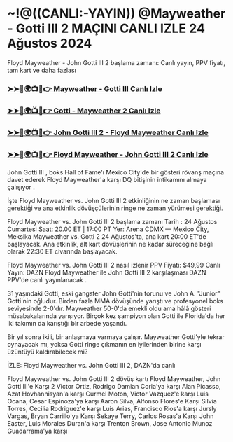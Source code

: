 #  ~!@((CANLI:-YAYIN)) @Mayweather - Gotti III 2 MAÇINI CANLI IZLE 24 Ağustos 2024

Floyd Mayweather - John Gotti III 2 başlama zamanı: Canlı yayın, PPV fiyatı, tam kart ve daha fazlası

<h3><a href="https://cutt.ly/tenZ19lz">➤➤🔴🌍📺📱👉 Mayweather - Gotti III Canlı Izle</a></h3>

<h3><a href="https://cutt.ly/tenZ19lz">➤➤🔴🌍📺📱👉 Gotti - Mayweather 2 Canlı Izle</a></h3>

<h3><a href="https://cutt.ly/tenZ19lz">➤➤🔴🌍📺📱👉 John Gotti III 2 - Floyd Mayweather Canlı Izle</a></h3>

<h3><a href="https://cutt.ly/tenZ19lz">➤➤🔴🌍📺📱👉 Floyd Mayweather - John Gotti III 2 Canlı Izle</a></h3>

John Gotti III , boks Hall of Fame'ı Mexico City'de bir gösteri rövanş maçına davet ederek Floyd Mayweather'a karşı DQ bitişinin intikamını almaya çalışıyor .

İşte Floyd Mayweather vs. John Gotti III 2 etkinliğinin ne zaman başlaması gerektiği ve ana etkinlik dövüşçülerinin ringe ne zaman yürümesi gerektiği.

Floyd Mayweather vs. John Gotti III 2 başlama zamanı
Tarih : 24 Ağustos Cumartesi
Saat: 20.00 ET | 17:00 PT
Yer: Arena CDMX — Mexico City, Meksika
Mayweather vs. Gotti 2 24 Ağustos'ta, ana kart 20:00 ET'de başlayacak. Ana etkinlik, alt kart dövüşlerinin ne kadar süreceğine bağlı olarak 22:30 ET civarında başlayacak.

Floyd Mayweather vs. John Gotti III 2 nasıl izlenir
PPV Fiyatı: $49,99
Canlı Yayın:  DAZN
Floyd Mayweather ile John Gotti III 2 karşılaşması DAZN PPV'de canlı yayınlanacak   .

31 yaşındaki Gotti, eski gangster John Gotti'nin torunu ve John A. "Junior" Gotti'nin oğludur. Birden fazla MMA dövüşünde yarıştı ve profesyonel boks seviyesinde 2-0'dır. Mayweather 50-0'da emekli oldu ama hâlâ gösteri müsabakalarında yarışıyor. Birçok kez şampiyon olan Gotti ile Florida'da her iki takımın da karıştığı bir arbede yaşandı. 

Bir yıl sonra ikili, bir anlaşmaya varmaya çalışır. Mayweather Gotti'yle tekrar oynayacak mı, yoksa Gotti ringe çıkmanın en iyilerinden birine karşı üzüntüyü kaldırabilecek mi? 

İZLE:  Floyd Mayweather vs. John Gotti III 2, DAZN'da canlı

Floyd Mayweather vs. John Gotti III 2 dövüş kartı
Floyd Mayweather, John Gotti III'e Karşı 2
Victor Ortiz, Rodrigo Damian Coria'ya karşı
Alan Picasso, Azat Hovhannisyan'a karşı
Curmel Moton, Victor Vazquez'e karşı
Luis Ocana, Cesar Espinoza'ya karşı
Aaron Silva, Alfonso Flores'e Karşı
Silvia Torres, Cecilia Rodriguez'e karşı
Luis Arias, Francisco Rios'a karşı
Jursly Vargas, Bryan Carrillo'ya Karşı
Sekaye Terry, Carlos Rosas'a Karşı
John Easter, Luis Morales Duran'a karşı
Trenton Brown, Jose Antonio Munoz Guadarrama'ya karşı
